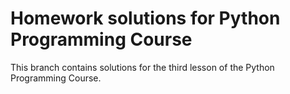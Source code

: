 # Homework solutions for Python Programming Course

This branch contains solutions for the third lesson of the Python Programming Course.